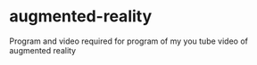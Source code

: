# augmented-reality
Program and video required for program of my you tube video of augmented reality
